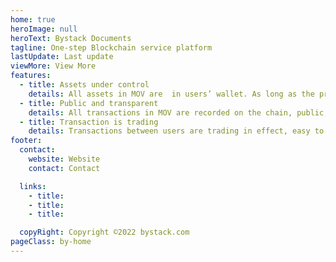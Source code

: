 ```yaml
---
home: true
heroImage: null
heroText: Bystack Documents
tagline: One-step Blockchain service platform
lastUpdate: Last update
viewMore: View More
features:
  - title: Assets under control
    details: All assets in MOV are  in users’ wallet. As long as the private key is kept securely, no one can steal your assets.
  - title: Public and transparent
    details: All transactions in MOV are recorded on the chain, public, transparent, and immutable.
  - title: Transaction is trading
    details: Transactions between users are trading in effect, easy to operate. Trading is ubiquitous and MOV is everywhere.
footer:
  contact:
    website: Website
    contact: Contact

  links:
    - title:
    - title:
    - title:

  copyRight: Copyright ©2022 bystack.com
pageClass: by-home
---
```


<HomeNav />
